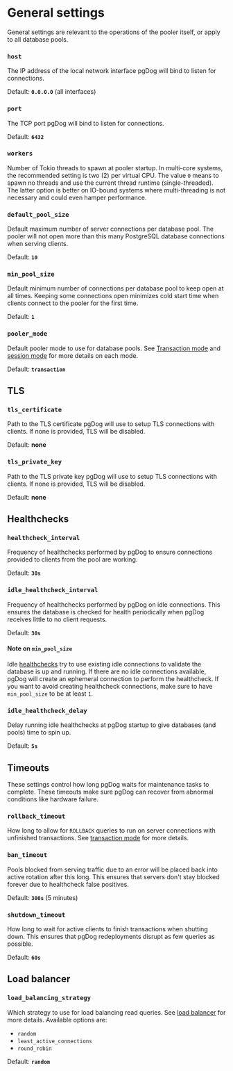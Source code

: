 
# General settings

General settings are relevant to the operations of the pooler itself, or apply to all database pools.

### `host`

The IP address of the local network interface pgDog will bind to listen for connections.

Default: **`0.0.0.0`** (all interfaces)

### `port`

The TCP port pgDog will bind to listen for connections.

Default: **`6432`**

### `workers`

Number of Tokio threads to spawn at pooler startup. In multi-core systems, the recommended setting is two (2) per
virtual CPU. The value `0` means to spawn no threads and use the current thread runtime (single-threaded). The latter option is better on IO-bound systems where multi-threading is not necessary and could even hamper performance.

### `default_pool_size`

Default maximum number of server connections per database pool. The pooler will not open more than this many PostgreSQL database connections when serving clients.

Default: **`10`**

### `min_pool_size`

Default minimum number of connections per database pool to keep open at all times. Keeping some connections
open minimizes cold start time when clients connect to the pooler for the first time.

Default: **`1`**


### `pooler_mode`

Default pooler mode to use for database pools. See [Transaction mode](../../features/transaction-mode.md) and [session mode](../../features/session-mode.md) for more details on each mode.

Default:  **`transaction`**

## TLS

### `tls_certificate`

Path to the TLS certificate pgDog will use to setup TLS connections with clients. If none is provided, TLS will be disabled.

Default: **none**

### `tls_private_key`

Path to the TLS private key pgDog will use to setup TLS connections with clients. If none is provided, TLS will be disabled.

Default: **none**

## Healthchecks

### `healthcheck_interval`

Frequency of healthchecks performed by pgDog to ensure connections provided to clients from the pool are working.

Default: **`30s`**

### `idle_healthcheck_interval`

Frequency of healthchecks performed by pgDog on idle connections. This ensures the database is checked for health periodically when
pgDog receives little to no client requests.

Default: **`30s`**

#### Note on `min_pool_size`

Idle [healthchecks](../../features/healthchecks.md) try to use existing idle connections to validate the database is up and running. If there are no idle connections available, pgDog will create an ephemeral connection to perform the healthcheck. If you want to avoid creating healthcheck connections, make sure to have `min_pool_size` to be at least `1`.

### `idle_healthcheck_delay`

Delay running idle healthchecks at pgDog startup to give databases (and pools) time to spin up.

Default: **`5s`**

## Timeouts

These settings control how long pgDog waits for maintenance tasks to complete. These timeouts make sure pgDog can recover
from abnormal conditions like hardware failure.

### `rollback_timeout`

How long to allow for `ROLLBACK` queries to run on server connections with unfinished transactions. See [transaction mode](../../features/transaction-mode.md) for more details.

### `ban_timeout`

Pools blocked from serving traffic due to an error will be placed back into active rotation after this long. This ensures
that servers don't stay blocked forever due to healthcheck false positives.

Default: **`300s`** (5 minutes)

### `shutdown_timeout`

How long to wait for active clients to finish transactions when shutting down. This ensures that pgDog redeployments disrupt as few
queries as possible.

Default: **`60s`**

## Load balancer

### `load_balancing_strategy`

Which strategy to use for load balancing read queries. See [load balancer](../../features/load-balancer.md) for more details. Available options are:

* `random`
* `least_active_connections`
* `round_robin`

Default: **`random`**
